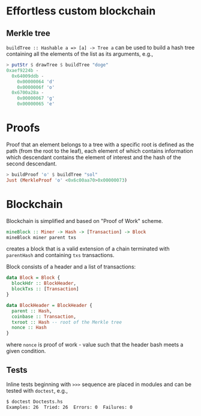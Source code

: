 # Effortless custom blockchain

## Merkle tree
`buildTree :: Hashable a => [a] -> Tree a` can be used to build a hash tree containing all the elements of the list as its arguments,
e.g.,

```haskell
> putStr $ drawTree $ buildTree "doge"
0xaef9224b -
  0x64009ddb -
    0x00000064 'd'
    0x0000006f 'o'
  0x6700a28a -
    0x00000067 'g'
    0x00000065 'e'
```

# Proofs
Proof that an element belongs to a tree with a specific root is defined as the path (from the root to the leaf), 
each element of which contains information which descendant contains the element of interest
and the hash of the second descendant.
```haskell
> buildProof 'o' $ buildTree "sol"
Just (MerkleProof 'o' <0x6c00aa70>0x00000073)
```

# Blockchain
Blockchain is simplified and based on "Proof of Work" scheme.
```haskell
mineBlock :: Miner -> Hash -> [Transaction] -> Block
mineBlock miner parent txs
```
creates a block that is a valid extension of a chain terminated with `parentHash` and containing `txs` transactions.

Block consists of a header and a list of transactions:
```haskell
data Block = Block { 
  blockHdr :: BlockHeader,
  blockTxs :: [Transaction]
}

data BlockHeader = BlockHeader {
  parent :: Hash, 
  coinbase :: Transaction, 
  txroot :: Hash -- root of the Merkle tree
  nonce :: Hash
}
```

where `nonce` is proof of work - value such that the header bash meets a given condition.

## Tests
Inline tests beginning with `>>>` sequence are placed in modules and can be tested with `doctest`, e.g.,
```bash
$ doctest Doctests.hs
Examples: 26  Tried: 26  Errors: 0  Failures: 0
```